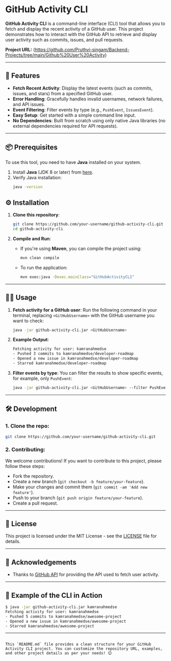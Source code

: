 # GitHub Activity CLI

**GitHub Activity CLI** is a command-line interface (CLI) tool that allows you to fetch and display the recent activity of a GitHub user. This project demonstrates how to interact with the GitHub API to retrieve and display user activity such as commits, issues, and pull requests.

**Project URL:** (https://github.com/Pruthvi-singam/Backend-Projects/tree/main/Github%20User%20Activity)

---

## 🚀 Features

- **Fetch Recent Activity**: Display the latest events (such as commits, issues, and stars) from a specified GitHub user.
- **Error Handling**: Gracefully handles invalid usernames, network failures, and API issues.
- **Event Filtering**: Filter events by type (e.g., `PushEvent`, `IssuesEvent`).
- **Easy Setup**: Get started with a simple command line input.
- **No Dependencies**: Built from scratch using only native Java libraries (no external dependencies required for API requests).

---

## 📦 Prerequisites

To use this tool, you need to have **Java** installed on your system.

1. Install **Java** (JDK 8 or later) from [here](https://www.oracle.com/java/technologies/javase-jdk11-downloads.html).
2. Verify Java installation:
   ```bash
   java -version
## ⚙️ Installation

1. **Clone this repository**:
   ```bash
   git clone https://github.com/your-username/github-activity-cli.git
   cd github-activity-cli
   ```

2. **Compile and Run**:
   - If you're using **Maven**, you can compile the project using:
     ```bash
     mvn clean compile
     ```

   - To run the application:
     ```bash
     mvn exec:java -Dexec.mainClass="GitHubActivityCLI"
     ```

---

## 🧑‍💻 Usage

1. **Fetch activity for a GitHub user**:
   Run the following command in your terminal, replacing `<GitHubUsername>` with the GitHub username you want to check:
   ```bash
   java -jar github-activity-cli.jar <GitHubUsername>
   ```

2. **Example Output**:
   ```bash
   Fetching activity for user: kamranahmedse
   - Pushed 3 commits to kamranahmedse/developer-roadmap
   - Opened a new issue in kamranahmedse/developer-roadmap
   - Starred kamranahmedse/developer-roadmap
   ```

3. **Filter events by type**:
   You can filter the results to show specific events, for example, only `PushEvent`:
   ```bash
   java -jar github-activity-cli.jar <GitHubUsername> --filter PushEvent
   ```

---

## 🛠️ Development

### 1. **Clone the repo**:
   ```bash
   git clone https://github.com/your-username/github-activity-cli.git
   ```

### 2. **Contributing**:
We welcome contributions! If you want to contribute to this project, please follow these steps:

- Fork the repository.
- Create a new branch (`git checkout -b feature/your-feature`).
- Make your changes and commit them (`git commit -am 'Add new feature'`).
- Push to your branch (`git push origin feature/your-feature`).
- Create a pull request.

---

## 📄 License

This project is licensed under the MIT License - see the [LICENSE](LICENSE) file for details.

---

## 📝 Acknowledgements

- Thanks to [GitHub API](https://docs.github.com/en/rest/reference/events) for providing the API used to fetch user activity.

---

## 🤖 Example of the CLI in Action

```bash
$ java -jar github-activity-cli.jar kamranahmedse
Fetching activity for user: kamranahmedse
- Pushed 5 commits to kamranahmedse/awesome-project
- Opened a new issue in kamranahmedse/awesome-project
- Starred kamranahmedse/awesome-project
```

---
```

This `README.md` file provides a clean structure for your GitHub Activity CLI project. You can customize the repository URL, examples, and other project details as per your needs! 😊
